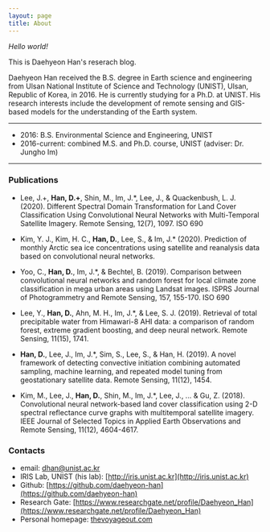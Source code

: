 ```yaml
---
layout: page
title: About
---
```


*Hello world!* 

This is Daehyeon Han's reserach blog.

Daehyeon Han received the B.S. degree in Earth science and engineering from Ulsan National Institute of Science and Technology (UNIST), Ulsan, Republic of Korea, in 2016. He is currently studying for a Ph.D. at UNIST. His research interests include the development of remote sensing and GIS-based​ models for the understanding of the Earth system.

---

* 2016: B.S. Environmental Science and Engineering, UNIST 
* 2016-current: combined M.S. and Ph.D. course, UNIST (adviser: Dr. Jungho Im)

---

### Publications
* Lee, J.+, **Han, D.+**, Shin, M., Im, J.*, Lee, J., & Quackenbush, L. J. (2020). Different Spectral Domain Transformation for Land Cover Classification Using Convolutional Neural Networks with Multi-Temporal Satellite Imagery. Remote Sensing, 12(7), 1097.
ISO 690	


* Kim, Y. J., Kim, H. C., **Han, D.**, Lee, S., & Im, J.* (2020). Prediction of monthly Arctic sea ice concentrations using satellite and reanalysis data based on convolutional neural networks.

* Yoo, C., **Han, D.**, Im, J.*, & Bechtel, B. (2019). Comparison between convolutional neural networks and random forest for local climate zone classification in mega urban areas using Landsat images. ISPRS Journal of Photogrammetry and Remote Sensing, 157, 155-170.
ISO 690	


* Lee, Y., **Han, D.**, Ahn, M. H., Im, J.*, & Lee, S. J. (2019). Retrieval of total precipitable water from Himawari-8 AHI data: a comparison of random forest, extreme gradient boosting, and deep neural network. Remote Sensing, 11(15), 1741.

* **Han, D.**, Lee, J., Im, J.*, Sim, S., Lee, S., & Han, H. (2019). A novel framework of detecting convective initiation combining automated sampling, machine learning, and repeated model tuning from geostationary satellite data. Remote Sensing, 11(12), 1454.
* Kim, M., Lee, J., **Han, D.**, Shin, M., Im, J.*, Lee, J., ... & Gu, Z. (2018). Convolutional neural network-based land cover classification using 2-D spectral reflectance curve graphs with multitemporal satellite imagery. IEEE Journal of Selected Topics in Applied Earth Observations and Remote Sensing, 11(12), 4604-4617.




### Contacts
* email: dhan@unist.ac.kr
* IRIS Lab, UNIST (his lab): [http://iris.unist.ac.kr](http://iris.unist.ac.kr)
* Github: [https://github.com/daehyeon-han](https://github.com/daehyeon-han)
* Research Gate: [https://www.researchgate.net/profile/Daehyeon_Han](https://www.researchgate.net/profile/Daehyeon_Han)
* Personal homepage: [thevoyageout.com](http://www.thevoyageout.com)